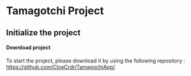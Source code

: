 # Tamagotchi Project

## Initialize the project 

#### Download project

To start the project, please download it by using the following repository : https://github.com/CloeCrdr/TamagochiApp/

